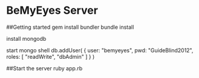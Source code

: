 BeMyEyes Server
============
##Getting started
gem install bundler
bundle install

install mongodb

start mongo shell
db.addUser( { user: "bemyeyes",
              pwd: "GuideBlind2012",
              roles: [ "readWrite", "dbAdmin" ]
            } )

##Start the server
ruby app.rb
